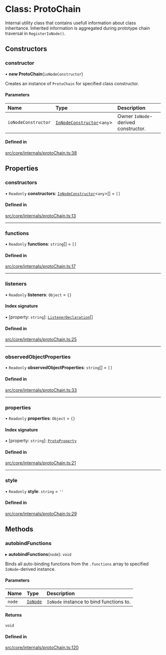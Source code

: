 # Class: ProtoChain

Internal utility class that contains usefull information about class inheritance.
Inherited information is aggregated during prototype chain traversal in `RegisterIoNode()`.

## Constructors

### constructor

• **new ProtoChain**(`ioNodeConstructor`)

Creates an instance of `ProtoChain` for specified class constructor.

#### Parameters

| Name | Type | Description |
| :------ | :------ | :------ |
| `ioNodeConstructor` | [`IoNodeConstructor`](../interfaces/IoNodeConstructor.md)<`any`\> | Owner `IoNode`-derived constructor. |

#### Defined in

[src/core/internals/protoChain.ts:38](https://github.com/io-gui/io/blob/tsc/src/core/internals/protoChain.ts#L38)

## Properties

### constructors

• `Readonly` **constructors**: [`IoNodeConstructor`](../interfaces/IoNodeConstructor.md)<`any`\>[] = `[]`

#### Defined in

[src/core/internals/protoChain.ts:13](https://github.com/io-gui/io/blob/tsc/src/core/internals/protoChain.ts#L13)

___

### functions

• `Readonly` **functions**: `string`[] = `[]`

#### Defined in

[src/core/internals/protoChain.ts:17](https://github.com/io-gui/io/blob/tsc/src/core/internals/protoChain.ts#L17)

___

### listeners

• `Readonly` **listeners**: `Object` = `{}`

#### Index signature

▪ [property: `string`]: [`ListenerDeclaration`](../README.md#listenerdeclaration)[]

#### Defined in

[src/core/internals/protoChain.ts:25](https://github.com/io-gui/io/blob/tsc/src/core/internals/protoChain.ts#L25)

___

### observedObjectProperties

• `Readonly` **observedObjectProperties**: `string`[] = `[]`

#### Defined in

[src/core/internals/protoChain.ts:33](https://github.com/io-gui/io/blob/tsc/src/core/internals/protoChain.ts#L33)

___

### properties

• `Readonly` **properties**: `Object` = `{}`

#### Index signature

▪ [property: `string`]: [`ProtoProperty`](ProtoProperty.md)

#### Defined in

[src/core/internals/protoChain.ts:21](https://github.com/io-gui/io/blob/tsc/src/core/internals/protoChain.ts#L21)

___

### style

• `Readonly` **style**: `string` = `''`

#### Defined in

[src/core/internals/protoChain.ts:29](https://github.com/io-gui/io/blob/tsc/src/core/internals/protoChain.ts#L29)

## Methods

### autobindFunctions

▸ **autobindFunctions**(`node`): `void`

Binds all auto-binding functions from the `.functions` array to specified `IoNode`-derived instance.

#### Parameters

| Name | Type | Description |
| :------ | :------ | :------ |
| `node` | [`IoNode`](IoNode.md) | `IoNode` instance to bind functions to. |

#### Returns

`void`

#### Defined in

[src/core/internals/protoChain.ts:120](https://github.com/io-gui/io/blob/tsc/src/core/internals/protoChain.ts#L120)
